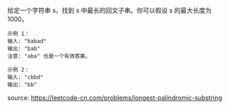 给定一个字符串 s，找到 s 中最长的回文子串。你可以假设 s 的最大长度为 1000。

~~~
示例 1：
输入: "babad"
输出: "bab"
注意: "aba" 也是一个有效答案。

示例 2：
输入: "cbbd"
输出: "bb"
~~~

source: 
https://leetcode-cn.com/problems/longest-palindromic-substring  
